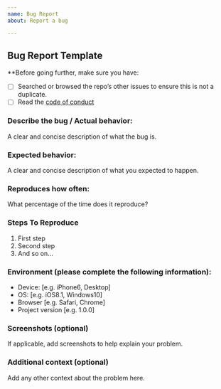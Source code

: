```yaml
---
name: Bug Report
about: Report a bug

---
```


## Bug Report Template

**Before going further, make sure you have:
- [ ] Searched or browsed the repo’s other issues to ensure this is not a duplicate.
- [ ] Read the [code of conduct](https://github.com/JazzBrotha/screenmycode/blob/master/CODE_OF_CONDUCT.md)

### Describe the bug / Actual behavior:

A clear and concise description of what the bug is.

### Expected behavior:

A clear and concise description of what you expected to happen.

### Reproduces how often:

What percentage of the time does it reproduce?

### Steps To Reproduce
1. First step
2. Second step
3. And so on...

### Environment (please complete the following information):
 - Device: [e.g. iPhone6, Desktop]
 - OS: [e.g. iOS8.1, Windows10]
 - Browser [e.g. Safari, Chrome]
 - Project version [e.g. 1.0.0]

### Screenshots (optional)
If applicable, add screenshots to help explain your problem.

### Additional context (optional)
Add any other context about the problem here.
